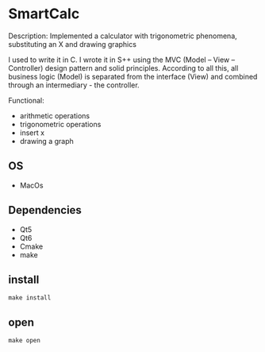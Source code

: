 # SmartCalc

Description:
Implemented a calculator with trigonometric phenomena, substituting an X and drawing graphics

I used to write it in C. I wrote it in S++ using the MVC (Model – View – Controller) design pattern and solid principles. According to all this, all business logic (Model) is separated from the interface (View) and combined through an intermediary - the controller.

Functional:
- arithmetic operations
- trigonometric operations
- insert x
- drawing a graph

## OS
- MacOs
## Dependencies
- Qt5
- Qt6
- Cmake
- make

## install
```make install```

## open
```make open```
